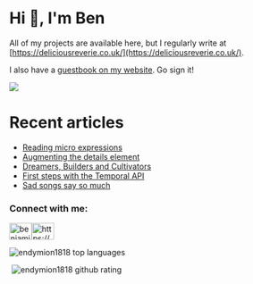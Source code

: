 <h1>Hi 👋, I'm Ben</h1>


All of my projects are available here, but I regularly write  at [https://deliciousreverie.co.uk/](https://deliciousreverie.co.uk/). 

I also have a [guestbook on my website](https://deliciousreverie.co.uk/guestbook/). Go sign it!

<a href="https://deliciousreverie.co.uk">
<img src="https://deliciousreverie.co.uk/images/default-share-card.png">
</a>

# Recent articles

<!-- BLOG-POST-LIST:START -->
- [Reading micro expressions](https://deliciousreverie.co.uk/posts/reading-micro-expressions/)
- [Augmenting the details element](https://deliciousreverie.co.uk/posts/augmenting-details-element/)
- [Dreamers, Builders and Cultivators](https://deliciousreverie.co.uk/posts/dreamers-builders-cultivators/)
- [First steps with the Temporal API](https://deliciousreverie.co.uk/posts/first-steps-with-js-temporal/)
- [Sad songs say so much](https://deliciousreverie.co.uk/posts/sad-songs-say-so-much/)
<!-- BLOG-POST-LIST:END -->

<h3>Connect with me:</h3>
<p><a href="https://linkedin.com/in/benjaminread1980"><img align="center" src="https://cdn.jsdelivr.net/npm/simple-icons@3.0.1/icons/linkedin.svg" alt="benjaminread1980" height="30" width="40" /></a><a href="https://deliciousreverie.co.uk/rss.xml"><img align="center" src="https://cdn.jsdelivr.net/npm/simple-icons@3.0.1/icons/rss.svg" alt="https://deliciousreverie.co.uk/feed.xml" height="30" width="40" /></a></p>

<p><img src="https://github-readme-stats.vercel.app/api/top-langs/?username=endymion1818&layout=compact" alt="endymion1818 top languages" /></p>

<p>&nbsp;<img src="https://github-readme-stats.vercel.app/api?username=endymion1818&show_icons=true" alt="endymion1818 github rating" /></p>

